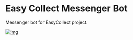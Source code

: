 # Easy Collect Messenger Bot

Messenger bot for EasyCollect project.

[![img](./pic/messengerbot.gif)](https://www.youtube.com/watch?v=hFGo6xQVJgs)
